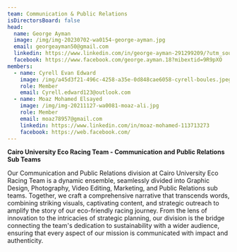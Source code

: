 ```yaml
---
team: Communication & Public Relations
isDirectorsBoard: false
head:
  name: George Ayman
  image: /img/img-20230702-wa0154-george-ayman.jpg
  email: georgeayman50@gmail.com
  linkedin: https://www.linkedin.com/in/george-ayman-291299209/?utm_source=share&utm_campaign=share_via&utm_content=profile&utm_medium=android_app
  facebook: https://www.facebook.com/george.ayman.18?mibextid=9R9pXO
members:
  - name: Cyrell Evan Edward
    image: /img/a45d3f21-496c-4258-a35e-0d848cae6058-cyrell-boules.jpeg
    role: Member
    email: Cyrell.edward123@outlook.com
  - name: Moaz Mohamed Elsayed
    image: /img/img-20211127-wa0081-moaz-ali.jpg
    role: Member
    email: moaz78957@gmail.com
    linkedin: https://www.linkedin.com/in/moaz-mohamed-113713273
    facebook: https://web.facebook.com/
---
```

**Cairo University Eco Racing Team - Communication and Public Relations Sub Teams**

Our Communication and Public Relations division at Cairo University Eco Racing Team is a dynamic ensemble, seamlessly divided into Graphic Design, Photography, Video Editing, Marketing, and Public Relations sub teams. Together, we craft a comprehensive narrative that transcends words, combining striking visuals, captivating content, and strategic outreach to amplify the story of our eco-friendly racing journey. From the lens of innovation to the intricacies of strategic planning, our division is the bridge connecting the team's dedication to sustainability with a wider audience, ensuring that every aspect of our mission is communicated with impact and authenticity.